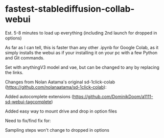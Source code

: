 # fastest-stablediffusion-collab-webui
Est. 5-8 minutes to load up everything (including 2nd launch for dropped in options) 

As far as I can tell, this is faster than any other .ipynb for Google Colab, as it simply installs the webui as if your installing it on your pc with a few Python and Git commands.

Set with anythingV3 model and vae, but can be changed to any by replacing the links.
 
 
 
Changes from Nolan Aatama's original sd-1click-colab (https://github.com/nolanaatama/sd-1click-colab):

 
Added autocomplete extensions (https://github.com/DominikDoom/a1111-sd-webui-tagcomplete) 

Added easy way to mount drive and drop in option files
 
 
Need to fix/find fix for:

Sampling steps won't change to dropped in options
